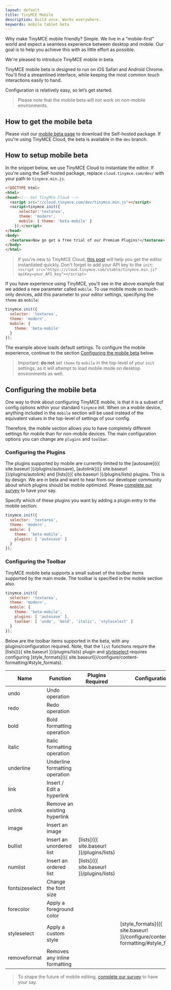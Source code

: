 ```yaml
---
layout: default
title: TinyMCE Mobile
description: Build once. Works everywhere.
keywords: mobile tablet beta
---
```


Why make TinyMCE mobile friendly? Simple. We live in a "mobile-first" world and expect a seamless experience between desktop and mobile. Our goal is to help you achieve this with as little effort as possible.

We're pleased to introduce TinyMCE mobile in beta.

TinyMCE mobile beta is designed to run on iOS Safari and Android Chrome. You'll find a streamlined interface, while keeping the most common touch interactions easily to hand.

Configuration is relatively easy, so let’s get started.

> Please note that the mobile beta will not work on non-mobile environments.

## How to get the mobile beta

Please visit our [mobile beta page](https://www.tinymce.com/mobile) to download the Self-hosted package. If you're using TinyMCE Cloud, the beta is available in the `dev` branch.

## How to setup mobile beta

In the snippet below, we use TinyMCE Cloud to instantiate the editor. If you're using the Self-hosted package, replace `cloud.tinymce.com/dev/` with your path to `tinymce.min.js`.


```html
<!DOCTYPE html>
<html>
<head><!-- Get TinyMCe Cloud -->
  <script src="//cloud.tinymce.com/dev/tinymce.min.js"></script>
  <script>tinymce.init({
      selector:'textarea',
      theme: 'modern',
      mobile: { theme: 'beta-mobile' }
    });</script>
</head>
<body>
  <textarea>Now go get a free trial of our Premium Plugins!</textarea>
</body>
</html>
```

> If you're new to TinyMCE Cloud, [this post](https://go.tinymce.com/blog/how-to-get-tinymce-cloud-up-in-less-than-5-minutes/) will help you get the editor instantiated quickly.
> Don't forget to add your API key to the `init`:
> `<script src="https://cloud.tinymce.com/stable/tinymce.min.js?apiKey=your_API_key"></script>`

If you have experience using TinyMCE, you'll see in the above example that we added a new parameter called `mobile`. To use mobile mode on touch-only devices, add this parameter to your editor settings, specifying the `theme` as `mobile`:

```js
tinymce.init({
  selector: 'textarea',
  theme: 'modern',
  mobile: {
    theme: 'beta-mobile'
  }
});
```

The example above loads default settings. To configure the mobile experience, continue to the section [Configuring the mobile beta](#configuringthemobilebeta) below.

> Important: **do not** set `theme` to `mobile` in the top-level of your `init` settings, as it will attempt to load mobile mode on desktop environments as well.

## Configuring the mobile beta

One way to think about configuring TinyMCE mobile, is that it is a subset of config options within your standard `tinymce` init. When on a mobile device, anything included in the `mobile` section will be used instead of the equivalent values in the top-level of settings of your config.

Therefore, the mobile section allows you to have completely different settings for mobile than for non-mobile devices. The main configuration options you can change are `plugins` and `toolbar`.

### Configuring the Plugins

The plugins supported by mobile are currently limited to the [autosave]({{ site.baseurl }}/plugins/autosave), [autolink]({{ site.baseurl }}/plugins/autolink) and [lists]({{ site.baseurl }}/plugins/lists) plugins. This is by design. We are in beta and want to hear from our developer community about which plugins should be mobile optimized. Please [complete our survey](https://docs.google.com/forms/d/e/1FAIpQLSdWamU5HsZtv-SPqGRyu6Ql1zLqlrCQFP1vSrzx1oHikMFvlw/viewform) to have your say.

Specify which of these plugins you want by adding a plugin entry to the mobile section:

```js
tinymce.init({
  selector: 'textarea',
  theme: 'modern',
  mobile: {
    theme: 'beta-mobile',
    plugins: [ 'autosave' ]
  }
});
```

### Configuring the Toolbar

TinyMCE mobile beta supports a small subset of the toolbar items supported by the main mode. The toolbar is specified in the mobile section also.

```js
tinymce.init({
  selector: 'textarea',
  theme: 'modern',
  mobile: {
    theme: 'beta-mobile',
    plugins: [ 'autosave' ],
    toolbar: [ 'undo', 'bold', 'italic', 'styleselect' ]
  }
});
```

Below are the toolbar items supported in the beta, with any plugins/configuration required. Note, that the `list` functions require the [lists]({{ site.baseurl }}/plugins/lists) plugin and [styleselect](#) requires configuring [style_formats]({{ site.baseurl}}/configure/content-formatting/#style_formats).

| Name | Function | Plugins Required | Configuration |
|--------|----|-----|-------------|
| undo | Undo operation |
| redo | Redo operation |
| bold | Bold formatting operation |
| italic | Italic formatting operation |
| underline | Underline formatting operation |
| link | Insert / Edit a hyperlink |
| unlink | Remove an existing hyperlink |
| image | Insert an image |
| bullist | Insert an unordered list | [lists]({{ site.baseurl }}/plugins/lists) |
| numlist | Insert an ordered list | [lists]({{ site.baseurl }}/plugins/lists) |
| fontsizeselect | Change the font size
| forecolor | Apply a foreground color
| styleselect | Apply a custom style | | [style_formats]({{ site.baseurl }}/configure/content-formatting/#style_formats) |
| removeformat | Removes any inline formatting |

> To shape the future of mobile editing, [complete our survey](https://docs.google.com/forms/d/e/1FAIpQLSdWamU5HsZtv-SPqGRyu6Ql1zLqlrCQFP1vSrzx1oHikMFvlw/viewform) to have your say.
